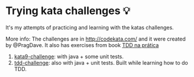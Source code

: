 # Trying kata challenges :bulb:
It's my attempts of practicing and learning with the katas challenges.

More info:
The challenges are in http://codekata.com/ and it were created by @PragDave.
It also has exercises from book [TDD na prática](https://www.amazon.com.br/TDD-na-Pr%C3%A1tica-Camilo-Lopes/dp/853990327X?tag=goog0ef-20&smid=A1ZZFT5FULY4LN&ascsubtag=45135ef9-64c2-4192-8839-d4c68f2282b5)

1. [kata9-challenge](https://github.com/HaysaRodrigues/trying-kata-challenges/tree/master/kata9-challenge): with java + some unit tests.
2. [tdd-challenge](https://github.com/HaysaRodrigues/trying-kata-challenges/tree/master/tdd-challenge): also with java + unit tests. Built while learning how to do TDD.

